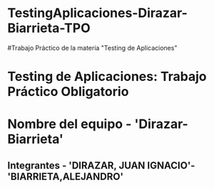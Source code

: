 # TestingAplicaciones-Dirazar-Biarrieta-TPO
#Trabajo Práctico de la materia "Testing de Aplicaciones"
# Testing de Aplicaciones: Trabajo Práctico Obligatorio
# Nombre del equipo - 'Dirazar-Biarrieta'
## Integrantes - 'DIRAZAR, JUAN IGNACIO'- 'BIARRIETA,ALEJANDRO' 
